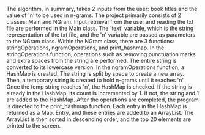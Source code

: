 The algorithm, in summary, takes 2 inputs from the user: book titles and the value of 'n' to be used in n-grams. The project primarily consists of 2 classes: Main and NGram. Input retrieval from the user and reading the txt file are performed in the Main class. The 'text' variable, which is the string representation of the txt file, and the 'n' variable are passed as parameters to the NGram class. Within the NGram class, there are 3 functions: stringOperations, ngramOperations, and print_hashmap. In the stringOperations function, operations such as removing punctuation marks and extra spaces from the string are performed. The entire string is converted to its lowercase version. In the ngramOperations function, a HashMap is created. The string is split by space to create a new array. Then, a temporary string is created to hold n-grams until it reaches 'n'. Once the temp string reaches 'n', the HashMap is checked. If the string is already in the HashMap, its count is incremented by 1. If not, the string and 1 are added to the HashMap. After the operations are completed, the program is directed to the print_hashmap function. Each entry in the HashMap is returned as a Map. Entry, and these entries are added to an ArrayList. The ArrayList is then sorted in descending order, and the top 20 elements are printed to the screen.
